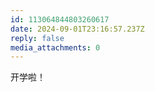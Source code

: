 ```yaml
---
id: 113064844803260617
date: 2024-09-01T23:16:57.237Z
reply: false
media_attachments: 0
---
```


开学啦！

